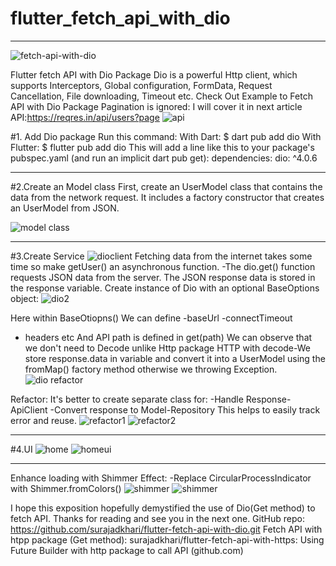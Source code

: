 # flutter_fetch_api_with_dio

---
![fetch-api-with-dio](https://user-images.githubusercontent.com/48079501/182289177-641c20c1-8596-41df-82f0-a46a18984a08.jpg)

Flutter fetch API with Dio Package
Dio is a powerful Http client, which supports Interceptors,
Global configuration,
FormData,
Request Cancellation,
File downloading,
Timeout etc.
Check Out Example to Fetch API with Dio Package
Pagination is ignored: I will cover it in next article
API:https://reqres.in/api/users?page
![api](https://user-images.githubusercontent.com/48079501/182289276-7a9db086-b5d5-4e76-b608-65e172eddead.png)


#1. Add Dio package
Run this command:
With Dart:
$ dart pub add dio
With Flutter:
$ flutter pub add dio
This will add a line like this to your package's pubspec.yaml (and run an implicit dart pub get):
dependencies:
  dio: ^4.0.6

---

#2.Create an Model class
First, create an UserModel class that contains the data from the network request. It includes a factory constructor that creates an UserModel from JSON.

![model class](https://user-images.githubusercontent.com/48079501/182288258-bf8da6ee-eebd-4df9-9c8f-d38f911062c1.png)

---

#3.Create Service
![dioclient](https://user-images.githubusercontent.com/48079501/182288329-8b12ac22-8083-4013-997b-9ea2b895aab1.png)
Fetching data from the internet takes some time so make getUser() an asynchronous function.
-The dio.get() function requests JSON data from the server. The JSON response data is stored in the response variable.
Create instance of Dio with an optional BaseOptions object:
![dio2](https://user-images.githubusercontent.com/48079501/182288459-2e8ae176-06ce-4982-8263-cfcd8da645d8.png)

Here within BaseOtiopns()
We can define 
-baseUrl
-connectTimeout
- headers etc
And API path is defined in get(path)
We can observe that we don't need to Decode unlike Http package
HTTP with decode-We store response.data in variable and convert it into a UserModel using the fromMap() factory method otherwise we throwing Exception.
![dio refactor](https://user-images.githubusercontent.com/48079501/182288613-4b5d34a0-5d5f-43b6-96d1-5a4384671d8d.png)

Refactor:
It's better to create separate class for:
-Handle Response-ApiClient
-Convert response to Model-Repository
This helps to easily track error and reuse.
![refactor1](https://user-images.githubusercontent.com/48079501/182288766-ec9bd4ce-d5fe-4577-a3cc-1a385bf34ba2.png)
![refactor2](https://user-images.githubusercontent.com/48079501/182288810-f42dae08-8592-4cd1-b826-a06673f433e1.png)

---
#4.UI
![home](https://user-images.githubusercontent.com/48079501/182288857-1facbe1c-b967-4888-9957-f83654cd4f30.png)
![homeui](https://user-images.githubusercontent.com/48079501/182288948-4ba18f1f-2341-472c-a276-e0e284f4f53f.jpeg)

---

Enhance loading with Shimmer Effect:
-Replace CircularProcessIndicator with Shimmer.fromColors()
![shimmer](https://user-images.githubusercontent.com/48079501/182288990-be43432a-205e-491d-bddf-b0df1210f5ae.png)
![shimmer](https://user-images.githubusercontent.com/48079501/182289010-aae1f434-3071-4ffc-9ff4-876c7b6123f0.jpeg)

I hope this exposition hopefully demystified the use of Dio(Get method) to fetch API.
Thanks for reading and see you in the next one.
GitHub repo: https://github.com/surajadkhari/flutter-fetch-api-with-dio.git
Fetch API with htpp package (Get method):
surajadkhari/flutter-fetch-api-with-https: Using Future Builder with http package to call API (github.com)
